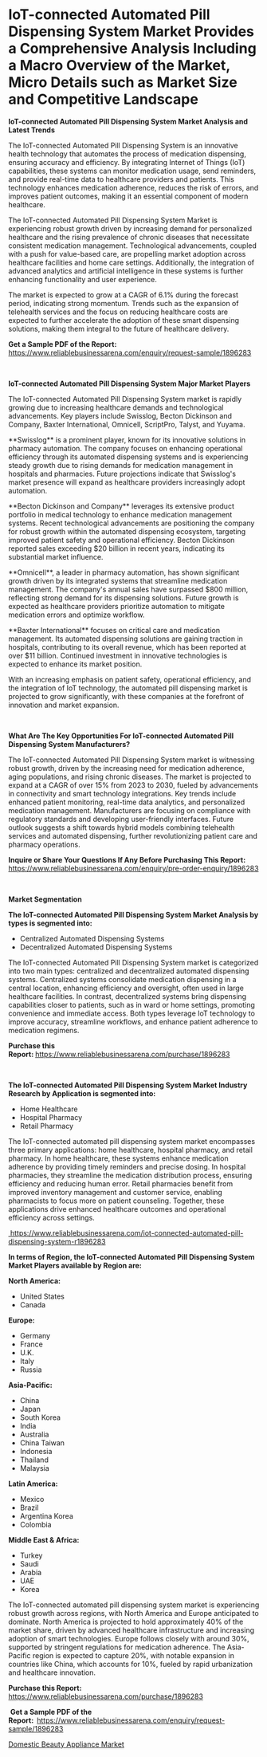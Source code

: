 <p><h1>IoT-connected Automated Pill Dispensing System Market Provides a Comprehensive Analysis Including a Macro Overview of the Market, Micro Details such as Market Size and Competitive Landscape</h1></p><p><strong>IoT-connected Automated Pill Dispensing System Market Analysis and Latest Trends</strong></p>
<p><p>The IoT-connected Automated Pill Dispensing System is an innovative health technology that automates the process of medication dispensing, ensuring accuracy and efficiency. By integrating Internet of Things (IoT) capabilities, these systems can monitor medication usage, send reminders, and provide real-time data to healthcare providers and patients. This technology enhances medication adherence, reduces the risk of errors, and improves patient outcomes, making it an essential component of modern healthcare.</p><p>The IoT-connected Automated Pill Dispensing System Market is experiencing robust growth driven by increasing demand for personalized healthcare and the rising prevalence of chronic diseases that necessitate consistent medication management. Technological advancements, coupled with a push for value-based care, are propelling market adoption across healthcare facilities and home care settings. Additionally, the integration of advanced analytics and artificial intelligence in these systems is further enhancing functionality and user experience.</p><p>The market is expected to grow at a CAGR of 6.1% during the forecast period, indicating strong momentum. Trends such as the expansion of telehealth services and the focus on reducing healthcare costs are expected to further accelerate the adoption of these smart dispensing solutions, making them integral to the future of healthcare delivery.</p></p>
<p><strong>Get a Sample PDF of the Report:&nbsp;</strong> <a href="https://www.reliablebusinessarena.com/enquiry/request-sample/1896283?utm_campaign=1905&utm_medium=2&utm_source=Github&utm_content=ia&utm_term=13012025&utm_id=iot-connected-automated-pill-dispensing-system">https://www.reliablebusinessarena.com/enquiry/request-sample/1896283</a></p>
<p>&nbsp;</p>
<p><strong>IoT-connected Automated Pill Dispensing System Major Market Players</strong></p>
<p><p>The IoT-connected Automated Pill Dispensing System market is rapidly growing due to increasing healthcare demands and technological advancements. Key players include Swisslog, Becton Dickinson and Company, Baxter International, Omnicell, ScriptPro, Talyst, and Yuyama.</p><p>**Swisslog** is a prominent player, known for its innovative solutions in pharmacy automation. The company focuses on enhancing operational efficiency through its automated dispensing systems and is experiencing steady growth due to rising demands for medication management in hospitals and pharmacies. Future projections indicate that Swisslog's market presence will expand as healthcare providers increasingly adopt automation.</p><p>**Becton Dickinson and Company** leverages its extensive product portfolio in medical technology to enhance medication management systems. Recent technological advancements are positioning the company for robust growth within the automated dispensing ecosystem, targeting improved patient safety and operational efficiency. Becton Dickinson reported sales exceeding $20 billion in recent years, indicating its substantial market influence.</p><p>**Omnicell**, a leader in pharmacy automation, has shown significant growth driven by its integrated systems that streamline medication management. The company's annual sales have surpassed $800 million, reflecting strong demand for its dispensing solutions. Future growth is expected as healthcare providers prioritize automation to mitigate medication errors and optimize workflow.</p><p>**Baxter International** focuses on critical care and medication management. Its automated dispensing solutions are gaining traction in hospitals, contributing to its overall revenue, which has been reported at over $11 billion. Continued investment in innovative technologies is expected to enhance its market position.</p><p>With an increasing emphasis on patient safety, operational efficiency, and the integration of IoT technology, the automated pill dispensing market is projected to grow significantly, with these companies at the forefront of innovation and market expansion.</p></p>
<p>&nbsp;</p>
<p><strong>What Are The Key Opportunities For IoT-connected Automated Pill Dispensing System Manufacturers?</strong></p>
<p><p>The IoT-connected Automated Pill Dispensing System market is witnessing robust growth, driven by the increasing need for medication adherence, aging populations, and rising chronic diseases. The market is projected to expand at a CAGR of over 15% from 2023 to 2030, fueled by advancements in connectivity and smart technology integrations. Key trends include enhanced patient monitoring, real-time data analytics, and personalized medication management. Manufacturers are focusing on compliance with regulatory standards and developing user-friendly interfaces. Future outlook suggests a shift towards hybrid models combining telehealth services and automated dispensing, further revolutionizing patient care and pharmacy operations.</p></p>
<p><strong>Inquire or Share Your Questions If Any Before Purchasing This Report:</strong> <a href="https://www.reliablebusinessarena.com/enquiry/pre-order-enquiry/1896283?utm_campaign=1905&utm_medium=2&utm_source=Github&utm_content=ia&utm_term=13012025&utm_id=iot-connected-automated-pill-dispensing-system">https://www.reliablebusinessarena.com/enquiry/pre-order-enquiry/1896283</a></p>
<p>&nbsp;</p>
<p><strong>Market Segmentation</strong></p>
<p><strong>The IoT-connected Automated Pill Dispensing System Market Analysis by types is segmented into:</strong></p>
<p><ul><li>Centralized Automated Dispensing Systems</li><li>Decentralized Automated Dispensing Systems</li></ul></p>
<p><p>The IoT-connected Automated Pill Dispensing System market is categorized into two main types: centralized and decentralized automated dispensing systems. Centralized systems consolidate medication dispensing in a central location, enhancing efficiency and oversight, often used in large healthcare facilities. In contrast, decentralized systems bring dispensing capabilities closer to patients, such as in ward or home settings, promoting convenience and immediate access. Both types leverage IoT technology to improve accuracy, streamline workflows, and enhance patient adherence to medication regimens.</p></p>
<p><strong>Purchase this Report:&nbsp;</strong><a href="https://www.reliablebusinessarena.com/purchase/1896283?utm_campaign=1905&utm_medium=2&utm_source=Github&utm_content=ia&utm_term=13012025&utm_id=iot-connected-automated-pill-dispensing-system">https://www.reliablebusinessarena.com/purchase/1896283</a></p>
<p>&nbsp;</p>
<p><strong>The IoT-connected Automated Pill Dispensing System Market Industry Research by Application is segmented into:</strong></p>
<p><ul><li>Home Healthcare</li><li>Hospital Pharmacy</li><li>Retail Pharmacy</li></ul></p>
<p><p>The IoT-connected automated pill dispensing system market encompasses three primary applications: home healthcare, hospital pharmacy, and retail pharmacy. In home healthcare, these systems enhance medication adherence by providing timely reminders and precise dosing. In hospital pharmacies, they streamline the medication distribution process, ensuring efficiency and reducing human error. Retail pharmacies benefit from improved inventory management and customer service, enabling pharmacists to focus more on patient counseling. Together, these applications drive enhanced healthcare outcomes and operational efficiency across settings.</p></p>
<p><a href="https://www.reliablebusinessarena.com/iot-connected-automated-pill-dispensing-system-r1896283?utm_campaign=1905&utm_medium=2&utm_source=Github&utm_content=ia&utm_term=13012025&utm_id=iot-connected-automated-pill-dispensing-system">&nbsp;https://www.reliablebusinessarena.com/iot-connected-automated-pill-dispensing-system-r1896283</a></p>
<p><strong>In terms of Region, the IoT-connected Automated Pill Dispensing System Market Players available by Region are:</strong></p>
<p>
    <p> <strong> North America: </strong>
        <ul>
            <li>United States</li>
            <li>Canada</li>
        </ul>
        </p> 
    <p> <strong> Europe: </strong>
        <ul>
            <li>Germany</li>
            <li>France</li>
            <li>U.K.</li>
            <li>Italy</li>
            <li>Russia</li>
        </ul>
        </p> 
    <p> <strong> Asia-Pacific: </strong>
        <ul>
            <li>China</li>
            <li>Japan</li>
            <li>South Korea</li>
            <li>India</li>
            <li>Australia</li>
            <li>China Taiwan</li>
            <li>Indonesia</li>
            <li>Thailand</li>
            <li>Malaysia</li>
        </ul>
        </p> 
    <p> <strong> Latin America: </strong>
        <ul>
            <li>Mexico</li>
            <li>Brazil</li>
            <li>Argentina Korea</li>
            <li>Colombia</li>
        </ul>
        </p> 
    <p> <strong> Middle East & Africa: </strong>
        <ul>
            <li>Turkey</li>
            <li>Saudi</li>
            <li>Arabia</li>
            <li>UAE</li>
            <li>Korea</li>
        </ul>
    </p>
    </p>
<p><p>The IoT-connected automated pill dispensing system market is experiencing robust growth across regions, with North America and Europe anticipated to dominate. North America is projected to hold approximately 40% of the market share, driven by advanced healthcare infrastructure and increasing adoption of smart technologies. Europe follows closely with around 30%, supported by stringent regulations for medication adherence. The Asia-Pacific region is expected to capture 20%, with notable expansion in countries like China, which accounts for 10%, fueled by rapid urbanization and healthcare innovation.</p></p>
<p><strong>Purchase this Report: </strong><a href="https://www.reliablebusinessarena.com/purchase/1896283?utm_campaign=1905&utm_medium=2&utm_source=Github&utm_content=ia&utm_term=13012025&utm_id=iot-connected-automated-pill-dispensing-system">https://www.reliablebusinessarena.com/purchase/1896283</a></p>
<p>&nbsp;<strong>Get a Sample PDF of the Report:&nbsp;&nbsp;</strong><a href="https://www.reliablebusinessarena.com/enquiry/request-sample/1896283?utm_campaign=1905&utm_medium=2&utm_source=Github&utm_content=ia&utm_term=13012025&utm_id=iot-connected-automated-pill-dispensing-system">https://www.reliablebusinessarena.com/enquiry/request-sample/1896283</a></p>
<p><strong></strong></p>
<p><p><a href="https://github.com/guneycigdem35/Market-Research-Report-List-5/blob/main/domestic-beauty-appliance-market.md?utm_campaign=1905&utm_medium=2&utm_source=Github&utm_content=ia&utm_term=13012025&utm_id=iot-connected-automated-pill-dispensing-system">Domestic Beauty Appliance Market</a></p></p>